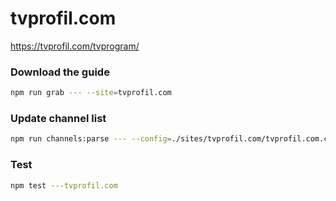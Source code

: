 # tvprofil.com

https://tvprofil.com/tvprogram/

### Download the guide

```sh
npm run grab --- --site=tvprofil.com
```

### Update channel list

```sh
npm run channels:parse --- --config=./sites/tvprofil.com/tvprofil.com.config.js --output=./sites/tvprofil.com/tvprofil.com.channels.xml
```

### Test

```sh
npm test ---tvprofil.com
```
